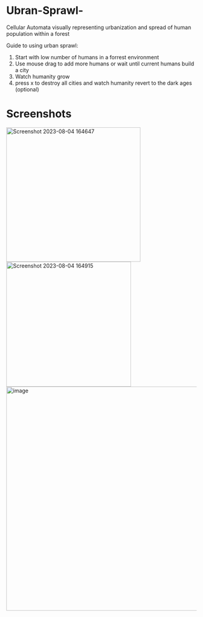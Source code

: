 # Ubran-Sprawl-
Cellular Automata visually representing urbanization and spread of human population within a forest

Guide to using urban sprawl:
1. Start with low number of humans in a forrest environment
2. Use mouse drag to add more humans or wait until current humans build a city
3. Watch humanity grow
4. press x to destroy all cities and watch humanity revert to the dark ages (optional)

# Screenshots
<img width="355" alt="Screenshot 2023-08-04 164647" src="https://github.com/Timmylu414/Ubran-Sprawl/assets/75452456/c929e373-8bcd-4301-a26e-f40eccb9e181">
<img width="330" alt="Screenshot 2023-08-04 164915" src="https://github.com/Timmylu414/Ubran-Sprawl/assets/75452456/9b58613e-48ec-47f6-9f3b-56ea592773ea">
<img width="592" alt="image" src="https://github.com/Timmylu414/Ubran-Sprawl/assets/75452456/c3414701-d433-4089-b4d4-44c850f3cef1">


